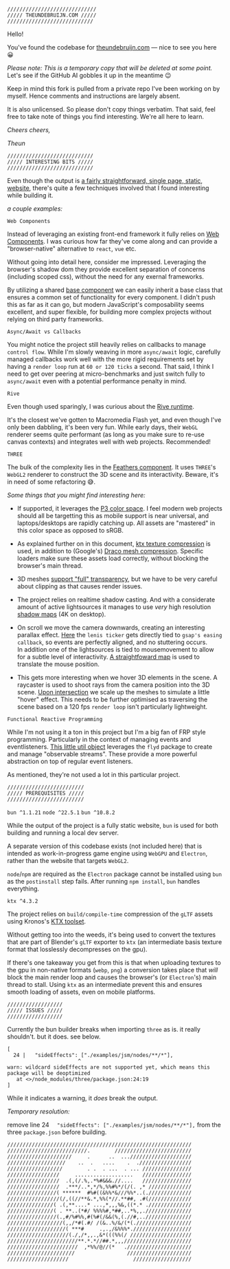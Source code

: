 ```
/////////////////////////////
///// THEUNDEBRUIJN.COM /////
////////////////////////////
```

Hello!


You've found the codebase for [theundebruijn.com](https://www.theundebruijn.com) — nice to see you here 😀

_Please note: This is a temporary copy that will be deleted at some point._  
Let's see if the GitHub AI gobbles it up in the meantime 😉

Keep in mind this fork is pulled from a private repo I've been working on by myself. Hence comments and instructions are largely absent.

It is also unlicensed. So please don't copy things verbatim. That said, feel free to take note of things you find interesting. We're all here to learn.

_Cheers cheers,_

_Theun_

```
////////////////////////////
///// INTERESTING BITS /////
////////////////////////////
``` 
Even though the output is [a fairly straightforward, single page, static, website](https://www.theundebruijn.com), there's quite a few techniques involved that I found interesting while building it.

_a couple examples:_

`Web Components`

Instead of leveraging an existing front-end framework it fully relies on [Web Components](https://developer.mozilla.org/en-US/docs/Web/API/Web_components). I was curious how far they've come along and can provide a "browser-native" alternative to `react`, `vue` etc.

Without going into detail here, consider me impressed. Leveraging the browser's shadow dom they provide excellent separation of concerns (including scoped css), without the need for any exernal frameworks.

By utilizing a shared [base component](_src/_common/baseComponent/BaseComponent.ts) we can easily inherit a base class that ensures a common set of functionality for every component. I didn't push this as far as it can go, but modern JavaScript's composability seems excellent, and super flexible, for building more complex projects without relying on third party frameworks.

`Async/Await vs Callbacks`

You might notice the project still heavily relies on callbacks to manage `control flow`. While I'm slowly weaving in more `async/await` logic, carefully managed callbacks work well with the more rigid requirements set by having a `render loop` run at `60 or 120 ticks` a second. That said, I think I need to get over peering at micro-benchmarks and just switch fully to `async/await` even with a potential performance penalty in mind.

`Rive`

Even though used sparingly, I was curious about the [Rive runtime](https://rive.app/). 
 
It's the closest we've gotten to Macromedia Flash yet, and even though I've only been dabbling, it's been very fun. While early days, their `WebGL` renderer seems quite performant (as long as you make sure to re-use canvas contexts) and integrates well with web projects. Recommended!

`THREE`

The bulk of the complexity lies in the [Feathers component](_src/_pages/home/_components/feathers/Feathers.ts). It uses `THREE`'s `WebGL2` renderer to construct the 3D scene and its interactivity. Beware, it's in need of some refactoring 😅.

_Some things that you might find interesting here:_

- If supported, it leverages the [P3 color space](_src/_pages/home/_components/feathers/Feathers.ts#L222). I feel modern web projects should all be targetting this as mobile support is near universal, and laptops/desktops are rapidly catching up. All assets are "mastered" in this color space as opposed to sRGB.

- As explained further on in this document, [ktx texture compression](_src/_pages/home/_components/feathers/Feathers.ts#L272) is used, in addition to (Google's) [Draco mesh compression](_src/_pages/home/_components/feathers/Feathers.ts#L278). Specific loaders make sure these assets load correctly, without blocking the browser's main thread.

- 3D meshes [support "full" transparency](_src/_pages/home/_components/feathers/Feathers.ts#L342), but we have to be very careful about clipping as that causes render issues.
- The project relies on realtime shadow casting. And with a considerate amount of active lightsources it manages to use _very_ high resolution [shadow maps](_src/_pages/home/_components/feathers/Feathers.ts#L394) (4K on desktop).

- On scroll we move the camera downwards, creating an interesting parallax effect. [Here](_src/_pages/home/_components/feathers/Feathers.ts#L575) the `lenis ticker` gets directly tied to `gsap's easing callback`, so events are perfectly aligned, and no stuttering occurs.  
In addition one of the lightsources is tied to mousemovement to allow for a subtle level of interactivity. [A straightfoward map](_src/_pages/home/_components/feathers/Feathers.ts#L517) is used to translate the mouse position.

- This gets more interesting when we hover 3D elements in the scene. A raycaster is used to shoot rays from the camera position into the 3D scene. [Upon intersection](_src/_pages/home/_components/feathers/Feathers.ts#L594) we scale up the meshes to simulate a little "hover" effect. This needs to be further optimised as traversing the scene based on a 120 fps `render loop` isn't particularly lightweight.

`Functional Reactive Programming`  

While I'm not using it a ton in this project but I'm a big fan of FRP style programming. Particularly in the context of managing events and eventlisteners. [This little util object](_src/_utils/FRP.ts) leverages the `flyd` package to create and manage "observable streams". These provide a more powerful abstraction on top of regular event listeners.  

As mentioned, they're not used a lot in this particular project.

```
/////////////////////////
///// PREREQUISITES /////
/////////////////////////
```

`bun ^1.1.21`
`node ^22.5.1`
`bun ^10.8.2`

While the output of the project is a fully static website, `bun` is used for both building and running a local dev server.

A separate version of this codebase exists (not included here) that is intended as work-in-progress game engine using `WebGPU` and `Electron`, rather than the website that targets `WebGL2`.

`node`/`npm` are required as the `Electron` package cannot be installed using `bun` as the `postinstall` step fails. After running `npm install`, `bun` handles everything.

`ktx ^4.3.2`

The project relies on `build/compile-time` compression of the `gLTF` assets using Kronos's [KTX toolset](https://github.com/KhronosGroup/KTX-Software).

Without getting too into the weeds, it's being used to convert the textures that are part of Blender's `gLTF` exporter to `ktx`  (an intermediate basis texture format that losslessly decompresses on the gpu).

If there's one takeaway you get from this is that when uploading textures to the gpu in non-native formats (`webp`, `png`) a conversion takes place that _will_ block the main render loop and causes the browser's (or `Electron`'s) main thread to stall. Using `ktx` as an intermediate prevent this and ensures smooth loading of assets, even on mobile platforms.

```
//////////////////
///// ISSUES /////
//////////////////
``` 
Currently the bun builder breaks when importing `three` as is.
it really shouldn't. but it does. see below.
```
[
  24 |   "sideEffects": ["./examples/jsm/nodes/**/*"],
                       ^
warn: wildcard sideEffects are not supported yet, which means this package will be deoptimized
   at <>/node_modules/three/package.json:24:19
]
```
While it indicates a warning, it _does_ break the output.

_Temporary resolution:_

remove line 24 `  "sideEffects": ["./examples/jsm/nodes/**/*"],` from the three `package.json` before building.

```
////////////////////////////////////////////////////////////
//////////////////////////.        /////////////////////////
/////////////////////     .      ..  ...////////////////////
///////////////////    ..  .   ....    .  ./////////////////
//////////////////        . .  . ...  . ... ////////////////
/////////////////     ...................   ////////////////
/////////////////  .(,(/.%,.*%#&&&.//....   ////////////////
/////////////////  .***/..*,*/%,%%#%*/(/(. ,* //////////////
////////////////( ******  #%#((&%%*&///%%*..(.//////////////
/////////////////(/,((//**&.*,%%(*//.**##, .#(//////////////
///////////////( .(,**....* ...,*,,,%&,((*.* .//////////////
///////////////( . **..(*#/ %%%%#,*##,..*%,,.///////////////
////////////////(.,#/%#%%,#(%#(/&&(%,(.//#,..///////////////
//////////////////(,,/*#(.#/ /(&..%/&/(*(.//////////////////
///////////////////( ***#     .,.,/&%%%*.///////////////////
////////////////////(./,/*,,.,&*(((%%(/ ////////////////////
///////////////////////**.*.*//##.*,,,//////////////////////
///////////////////////  ,*%%/@//(*   ./////////////////////
//////////////////////                 /////////////////////
////////////////////                     ///////////////////
```
